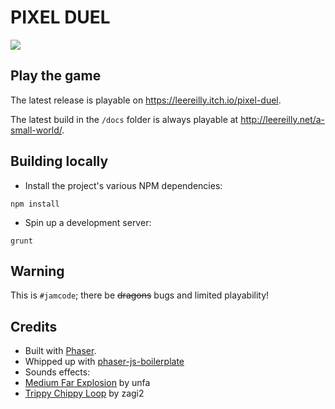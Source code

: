 # PIXEL DUEL

![](https://cloud.githubusercontent.com/assets/121322/25311549/8d63ce22-27b8-11e7-9a0b-beb3fe5b7917.gif)

## Play the game

The latest release is playable on https://leereilly.itch.io/pixel-duel.

The latest build in the `/docs` folder is always playable at http://leereilly.net/a-small-world/.

## Building locally

* Install the project's various NPM dependencies:

```
npm install
```

* Spin up a development server:

```
grunt
```

## Warning

This is `#jamcode`; there be ~~dragons~~ bugs and limited playability!

## Credits

* Built with [Phaser](https://phaser.io).
* Whipped up with [phaser-js-boilerplate](https://github.com/lukewilde/phaser-js-boilerplate)
* Sounds effects:
 * [Medium Far Explosion](http://freesound.org/people/unfa/sounds/156499/) by unfa
 * [Trippy Chippy Loop](http://freesound.org/people/zagi2/sounds/205885/) by zagi2
